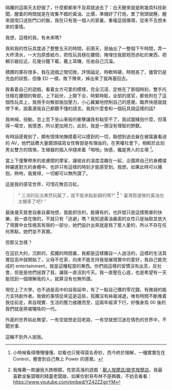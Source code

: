 隔離的這兩天太舒服了，什麼都都來不及寫就過去了：白天醒來就是刷幾頁科技新聞，醒着的時間就是在收集不錯的黃油、比價，準備好了打炮，累了倒頭就睡，醒來就喫口送到門口的飯，我在只有我一個人的家裏，重複這個循環，從來不去想未來的事情。

我想，這樣的我，有未來嗎?

我和我的性玩具度過了整整五天的時間，前兩天，我抽出了一整個下午時間，弄一大杯清水，一大包原漿紙巾，把性玩具穩在腰間，掩埋住我那短而赤紅的東西，把顯示器拉近，花幾分鐘下載，戴上耳機，任由自己沉淪。

積攢的庫存很多，我在遊戲之間切換，評頭論足，時軟時硬，時間長了，儘管仍是充血的狀態，但像 ED 一樣，敗下陣來，掉出來了就再塞回去。

我看着自己的遊戲，看着女方可愛的模樣，完全沉浸、定格在了那個時刻，雙手托住穩在腰間的臀部，上下起伏，上開下合，時緊時鬆，全部的感官，都依附在了這個性玩具上，我用手向臀部施加壓力，小心翼翼地控制自己的感覺。臨界快感就就停下來，說着連我自己都聽不懂的語言。我爲什麼會和一個玩具說這樣的話?

我吶喊，扭動，忽上忽下坐山車般的衝擊讓我有點受不了，我試圖擁抱什麼，但落得一場空，我憤懣，所以更加用力，此刻，我是一頭沒有理智的野獸。

有時話感覺到了，頗有情愫地撫摸着可以摸到的一切，聯想到過去躲在被窩裏看過的 AV，他們話費大量鏡頭描寫女性臀部是有理由的，在男權社會下，相較於此刻男女雙方的情愫，生殖器的插入伴隨來着「啪啪」快感，纔是男人的主場 [^av_scence]。

當上下撞擊帶來的皮膚間的摩挲，讓彼此的溫度混雜在一起，企圖將自己的身體揉碎碾進對方的身體中，也許只有這樣的時刻才能感受到。我想，如果此時可以擁抱，熱吻，我覺得，一切都可以無所謂了。

這是我的感官世界，可惜花無百日紅。

> " 三消的玩法果然玩膩了，就不能來點新穎的嗎?" [^star-galgame]
> " 臺灣那邊做的黃油也太機車了吧? "

最後幾天我會自暴自棄地想，我能抓住的，能擁有的，也許就只是這樣簡單的快樂，我一直在做的，不就只有「逃避」嗎？我知道黃油裏面的女性只是抽取並放大了現實中女性極其有限的一部分，她們設計出來就是爲了惹人愛的，所以不存在任何黑點，她們並不真實。

但那又怎樣？

在這巨大的，沉默的，孤獨的時間裏，我都是這樣獨自一人過活的，這樣的生活其實從高中就開始了，父母不在家，向來不能支持我發展現實中的愛好，我自己能完成的 entertainment，就是這種程度的東西。你們說這樣的習慣沒有出息，反社會，但是是他們拯救了我，讓我一直活到今天。我一直壓在心底，也是希望有一天能找到一個理解我的人，就算沒有也無所謂。

現在上了大學，也不過是高中的自我延申，有了一點自己攢的零花錢，有微弱的能力支持創作者。我做的事情從來這是這些，孤獨沒有絲毫減退，唯有時間不斷推着我往前走，來自現實、生活的壓力接踵而至，這兩年經濟下行，好像身爲 00 後的我們就是將被犧牲的一代。

外面的世界如此無望，一有空就想走回老路，一有空就想沉迷在情色的世界中，不聞世事.

這輪不到外人說我。

[^av_scence]: 小時候看得懵懵懂懂，初看也只覺得莫名奇妙，而今終於理解，一種實實在在 Control，體會到自己無上 Power 的感覺。
[^star-galgame]: 我推薦一款讓我大跌眼鏡，性慾高漲的遊戲：[獸人按摩店/歐克按摩店](https://store.steampowered.com/app/1129540/)，我最喜歡金髮碧眼的精靈老闆娘，如果你對哥布林不感興趣，不妨去看看：https://www.youtube.com/embed/YZ42ZZgjrYM